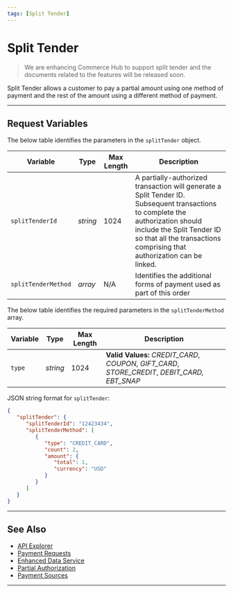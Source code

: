 ```yaml
---
tags: [Split Tender]
---
```


# Split Tender

<!-- theme: danger -->
> We are enhancing Commerce Hub to support split tender and the documents related to the features will be released soon.

Split Tender allows a customer to pay a partial amount using one method of payment and the rest of the amount using a different method of payment.

---

## Request Variables

<!--
type: tab
titles: splitTender, splitTenderMethod, JSON Example
-->

The below table identifies the parameters in the `splitTender` object.

| Variable | Type| Max Length | Description|
|---------|-----------|----------------|---------|
| `splitTenderId` | *string* | 1024 | A partially-authorized transaction will generate a Split Tender ID. Subsequent transactions to complete the authorization should include the Split Tender ID so that all the transactions comprising that authorization can be linked. |
| `splitTenderMethod` | *array* | N/A | Identifies the additional forms of payment used as part of this order |

<!--
type: tab
-->

The below table identifies the required parameters in the `splitTenderMethod` array.

| Variable | Type| Max Length | Description|
|---------|-----------|----------------|---------|
| `type` | *string* | 1024 | **Valid Values:** *CREDIT_CARD*, *COUPON*, *GIFT_CARD*, *STORE_CREDIT*, *DEBIT_CARD, EBT_SNAP* |

<!--
type: tab
-->

JSON string format for `splitTender`:

```json
{
   "splitTender": {
      "splitTenderId": "12423434",
      "splitTenderMethod": [
         {
            "type": "CREDIT_CARD",
            "count": 2,
            "amount": {
               "total": 1,
               "currency": "USD"
            }
         }
      ]
   }
}
```

<!--type: tab-end -->

---

## See Also

- [API Explorer](../api/?type=post&path=/payments/v1/charges)
- [Payment Requests](?path=docs/Resources/API-Documents/Payments/Payments.md)
- [Enhanced Data Service](?path=docs/Resources/API-Documents/DaaS/Enhanced-Data-Service.md)
- [Partial Authorization](?path=docs/Resources/Guides/Authorizations/Partial-Auth.md)
- [Payment Sources](?path=docs/Resources/Guides/Payment-Sources/Source-Type.md)

---
